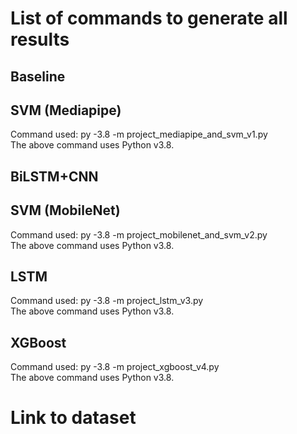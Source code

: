 # List of commands to generate all results

## Baseline

## SVM (Mediapipe)
  Command used: py -3.8 -m project_mediapipe_and_svm_v1.py <br />
  The above command uses Python v3.8.
## BiLSTM+CNN

## SVM (MobileNet)
  Command used: py -3.8 -m project_mobilenet_and_svm_v2.py <br />
  The above command uses Python v3.8.
## LSTM
  Command used: py -3.8 -m project_lstm_v3.py <br />
  The above command uses Python v3.8.
## XGBoost
  Command used: py -3.8 -m project_xgboost_v4.py <br />
  The above command uses Python v3.8.


# Link to dataset
  Google Drive: https://drive.google.com/drive/folders/1zezULsPLcLQj9D0UARwEaN1oQaCyC8gw?usp=drive_link

